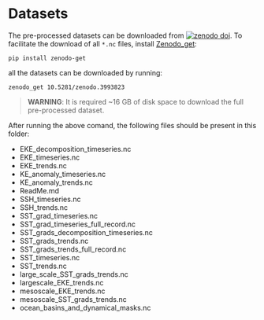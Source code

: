 # Datasets

The pre-processed datasets can be downloaded from  <a href="https://doi.org/10.5281/zenodo.3993823"><img src="https://zenodo.org/badge/DOI/10.5281/zenodo.3993823.svg" alt="zenodo doi"></a>. To facilitate the download of all `*.nc` files, install <a href="https://doi.org/10.5281/zenodo.3993824">Zenodo_get</a>:
```
pip install zenodo-get
```
all the datasets can be downloaded by running:
```
zenodo_get 10.5281/zenodo.3993823
```

> **WARNING**: It is required ~16 GB of disk space to download the full pre-processed dataset.

After running the above comand, the following files should be present in this folder:

- EKE_decomposition_timeseries.nc
- EKE_timeseries.nc
- EKE_trends.nc
- KE_anomaly_timeseries.nc
- KE_anomaly_trends.nc
- ReadMe.md
- SSH_timeseries.nc
- SSH_trends.nc
- SST_grad_timeseries.nc
- SST_grad_timeseries_full_record.nc
- SST_grads_decomposition_timeseries.nc
- SST_grads_trends.nc
- SST_grads_trends_full_record.nc
- SST_timeseries.nc
- SST_trends.nc
- large_scale_SST_grads_trends.nc
- largescale_EKE_trends.nc
- mesoscale_EKE_trends.nc
- mesoscale_SST_grads_trends.nc
- ocean_basins_and_dynamical_masks.nc

